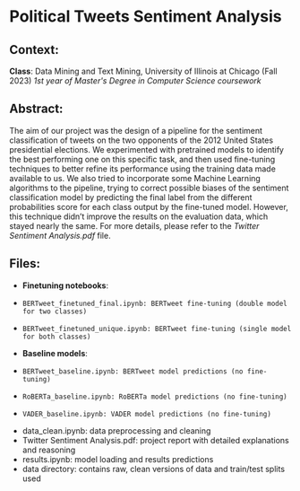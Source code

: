 # Political Tweets Sentiment Analysis

## Context: 
**Class**: Data Mining and Text Mining, University of Illinois at Chicago (Fall 2023)
*1st year of Master's Degree in Computer Science coursework*

## Abstract: 
The aim of our project was the design of a pipeline for the sentiment classification of tweets on the two opponents of the 2012 United States presidential elections. We experimented with pretrained models to identify the best performing one on this specific task, and then used fine-tuning techniques to better refine its performance using the training data made available to us. We also tried to incorporate some Machine Learning algorithms to the pipeline, trying to correct possible biases of the sentiment classification model by predicting the final label from the different probabilities score for each class output by the fine-tuned model. However, this technique didn’t improve the results on the evaluation data, which stayed nearly the same.
For more details, please refer to the *Twitter Sentiment Analysis.pdf* file.

## Files: 
- **Finetuning notebooks**:
-     BERTweet_finetuned_final.ipynb: BERTweet fine-tuning (double model for two classes)
-     BERTweet_finetuned_unique.ipynb: BERTweet fine-tuning (single model for both classes)

- **Baseline models**:
-     BERTweet_baseline.ipynb: BERTweet model predictions (no fine-tuning)
-     RoBERTa_baseline.ipynb: RoBERTa model predictions (no fine-tuning)
-     VADER_baseline.ipynb: VADER model predictions (no fine-tuning)

- data_clean.ipynb: data preprocessing and cleaning
- Twitter Sentiment Analysis.pdf: project report with detailed explanations and reasoning
- results.ipynb: model loading and results predictions
- data directory: contains raw, clean versions of data and train/test splits used
